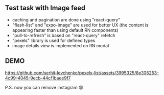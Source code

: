 ## Test task with Image feed

- caching and pagination are done using "react-query"
- "flash-list" and "expo-image" are used for better UX (the content is appearing faster than using default RN components)
- "pull-to-refresh" is based on "react-query" refetch
- "pexels" library is used for defined types
- image details view is implemented on RN modal

 
 ## DEMO
https://github.com/serhii-levchenko/pexels-list/assets/3995325/8e305253-4c99-4045-9ecb-44cf1baee9f7



P.S. now you can remove instagram 😎
